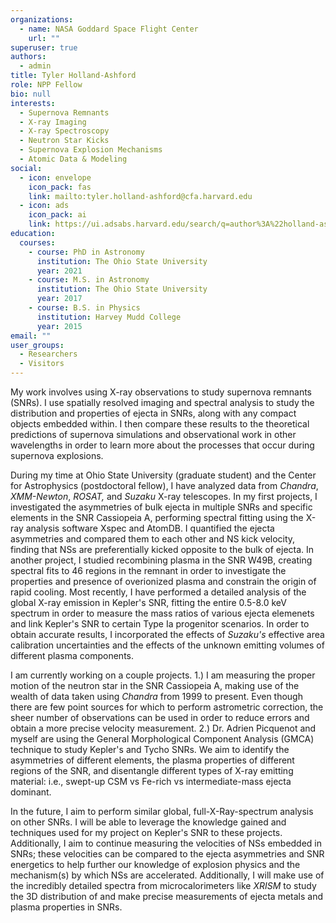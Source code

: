 ```yaml
---
organizations:
  - name: NASA Goddard Space Flight Center
    url: ""
superuser: true
authors:
  - admin
title: Tyler Holland-Ashford
role: NPP Fellow
bio: null
interests:
  - Supernova Remnants
  - X-ray Imaging
  - X-ray Spectroscopy
  - Neutron Star Kicks
  - Supernova Explosion Mechanisms
  - Atomic Data & Modeling
social:
  - icon: envelope
    icon_pack: fas
    link: mailto:tyler.holland-ashford@cfa.harvard.edu
  - icon: ads
    icon_pack: ai
    link: https://ui.adsabs.harvard.edu/search/q=author%3A%22holland-ashford%22&sort=date%20desc%2C%20bibcode%20desc&p_=0
education:
  courses:
    - course: PhD in Astronomy
      institution: The Ohio State University
      year: 2021
    - course: M.S. in Astronomy
      institution: The Ohio State University
      year: 2017
    - course: B.S. in Physics
      institution: Harvey Mudd College
      year: 2015
email: ""
user_groups:
  - Researchers
  - Visitors
---
```

My work involves using X-ray observations to study supernova remnants (SNRs). I use spatially resolved imaging and spectral analysis to study the distribution and properties of ejecta in SNRs, along with any compact objects embedded within. I then compare these results to the theoretical predictions of supernova simulations and observational work in other wavelengths in order to learn more about the processes that occur during supernova explosions.

During my time at Ohio State University (graduate student) and the Center for Astrophysics (postdoctoral fellow), I have analyzed data from *Chandra*, *XMM-Newton*, *ROSAT,* and *Suzaku* X-ray telescopes. In my first projects, I investigated the asymmetries of bulk ejecta in multiple SNRs and specific elements in the SNR Cassiopeia A, performing spectral fitting using the X-ray analysis software Xspec and AtomDB. I quantified the ejecta asymmetries and compared them to each other and NS kick velocity, finding that NSs are preferentially kicked opposite to the bulk of ejecta. In another project, I studied recombining plasma in the SNR W49B, creating spectral fits to 46 regions in the remnant in order to investigate the properties and presence of overionized plasma and constrain the origin of rapid cooling. Most recently, I have performed a detailed analysis of the global X-ray emission in Kepler's SNR, fitting the entire 0.5-8.0 keV spectrum in order to measure the mass ratios of various ejecta elemenets and link Kepler's SNR to certain Type Ia progenitor scenarios. In order to obtain accurate results, I incorporated the effects of *Suzaku's* effective area calibration uncertainties and the effects of the unknown emitting volumes of different plasma components.

I am currently working on a couple projects. 1.) I am measuring the proper motion of the neutron star in the SNR Cassiopeia A, making use of the wealth of data taken using *Chandra* from 1999 to present. Even though there are few point sources for which to perform astrometric correction, the sheer number of observations can be used in order to reduce errors and obtain a more precise velocity measurement. 2.) Dr. Adrien Picquenot and myself are using the General Morphological Component Analysis (GMCA) technique to study Kepler's and Tycho SNRs. We aim to identify the asymmetries of different elements, the plasma properties of different regions of the SNR, and disentangle different types of X-ray emitting material: i.e., swept-up CSM vs Fe-rich vs intermediate-mass ejecta dominant.

In the future, I aim to perform similar global, full-X-Ray-spectrum analysis on other SNRs. I will be able to leverage the knowledge gained and techniques used for my project on Kepler's SNR to these projects. Additionally, I aim to continue measuring the velocities of NSs embedded in SNRs; these velocities can be compared to the ejecta asymmetries and SNR energetics to help further our knowledge of explosion physics and the mechanism(s) by which NSs are accelerated. Additionally, I will make use of the incredibly detailed spectra from microcalorimeters like *XRISM* to study the 3D distribution of and make precise measurements of ejecta metals and plasma properties in SNRs.

<!---I am currently working with Professor Laura Lopez on X-ray observations of supernova remnants (SNRs). Our goal is to, through spatially resolved imaging and spectral analysis, study the distribution and properties of ejecta in SNRs and learn more about the processes that occur during supernova explosions. --->


<!---I am currently working on quantifying individual elements' asymmetries in SNRs other than Cassiopeia A (for which I led a successful Chandra archival proposal to support) and measuring the mass ratios of Fe-group elements in MW and LMC Type Ia SNRs. The former project will build on my previous analysis of asymmetries in SNR ejecta, and the latter will be used to place constraints on Type Ia SNe progenitors through comparison to the results of 3D SNe simulations. --->
